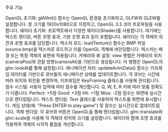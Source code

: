 주요 기능

OpenGL 초기화:
  glAllInit() 함수는 OpenGL 환경을 초기화하고, GLFW와 GLEW를 설정합니다.
  창 크기를 1920x1080으로 지정하고, OpenGL 3.3 코어 프로파일을 사용합니다.
쉐이더 초기화:
  프로젝트에서 다양한 쉐이더(Shader)를 사용합니다. 여기에는 텍스트 렌더링, 버튼 조명 효과, 기본 조명 효과 등이 포함됩니다.
  쉐이더는 각 객체의 외관과 조명 효과를 담당합니다.
텍스처 로드:
  loadTexture() 함수는 BMP 파일(source.bmp)을 텍스처로 로드하고 이를 OpenGL 객체에 바인딩합니다.
  텍스처는 배경 또는 특정 객체의 표면에 적용됩니다.
카메라와 뷰 설정:
  view 행렬은 카메라의 위치(cameraPos)와 관찰 방향(cameraAt)을 기반으로 생성됩니다.
  이 행렬은 OpenGL의 glm::lookAt를 통해 설정됩니다.
애니메이션 처리:
  updateAnimData() 함수는 키프레임 데이터를 기반으로 큐브들의 애니메이션 상태를 업데이트합니다.
  각 큐브는 시간에 따라 위치와 회전을 변경하며, 키프레임은 KeyFraming 클래스를 사용해 관리됩니다.
점수 시스템:
  사용자 입력에 따라 점수를 계산합니다. Q, W, E, R 키에 따라 맞춤 정확도가 다릅니다:
  Perfect: +5점
  Good: +3점
  Hit: +1점
  Miss: -2점
  점수는 화면에 실시간으로 렌더링됩니다.
텍스트 렌더링:
  Text 클래스를 사용하여 텍스트를 화면에 표시합니다.
  게임 상태(예: "Press ENTER to play game") 및 점수는 실시간으로 업데이트됩니다.
객체 렌더링:
  각 큐브와 버튼은 OpenGL을 통해 렌더링됩니다.
  glm::translate와 glm::scale을 사용해 각 객체의 위치와 크기를 설정합니다.
  쉐이더와 함께 조명 효과를 적용하여 객체의 시각적 품질을 개선합니다.
